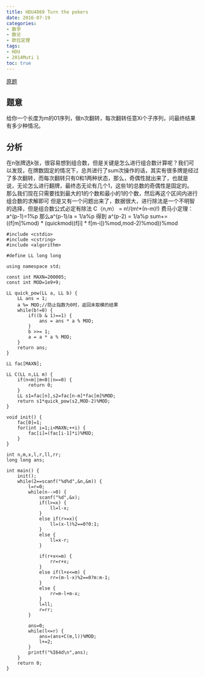 ```yaml
---
title: HDU4869 Turn the pokers 
date: 2016-07-19 
categories:
- 数学
- 数论
- 欧拉定理
tags:
- HDU
- 2014Muti 1
toc: true
---
```


[原题](http://acm.hdu.edu.cn/showproblem.php?pid=4869)


## 题意

给你一个长度为m的01序列，做n次翻转，每次翻转任意Xi个子序列，问最终结果有多少种情况。


## 分析

在n张牌选k张，很容易想到组合数，但是关键是怎么进行组合数计算呢？我们可以发现，在牌数固定的情况下，总共进行了sum次操作的话，其实有很多牌是经过了多次翻转，而每次翻转只有0和1两种状态，那么，奇偶性就出来了，也就是说，无论怎么进行翻牌，最终态无论有几个1，这些1的总数的奇偶性是固定的。
那么我们现在只需要找到最大的1的个数和最小的1的个数，然后再这个区间内进行组合数的求解即可
但是又有一个问题出来了，数据很大，进行除法是一个不明智的选择，但是组合数公式必定有除法
C（n,m） = n!/(m!*(n-m)!)
费马小定理：a^(p-1)=1%p
那么a^(p-1)/a = 1/a%p 得到 a^(p-2) = 1/a%p
sum+=((f[m]%mod) * (quickmod((f[i] * f[m-i])%mod,mod-2)%mod))%mod

```
#include <cstdio>
#include <cstring>
#include <algorithm>

#define LL long long

using namespace std;

const int MAXN=200005;
const int MOD=1e9+9;

LL quick_pow(LL a, LL b) {
    LL ans = 1;
    a %= MOD;//防止指数为0时，返回未取模的结果
    while(b!=0) {
        if((b & 1)==1) {
            ans = ans * a % MOD;
        }
        b >>= 1;
        a = a * a % MOD;
    }
    return ans;
}

LL fac[MAXN];

LL C(LL n,LL m) {
    if(n<m||m<0||n==0) {
        return 0;
    }
    LL s1=fac[n],s2=fac[n-m]*fac[m]%MOD;
    return s1*quick_pow(s2,MOD-2)%MOD;
}

void init() {
    fac[0]=1;
    for(int i=1;i<MAXN;++i) {
        fac[i]=(fac[i-1]*i)%MOD;
    }
}

int n,m,x,l,r,ll,rr;
long long ans;

int main() {
    init();
    while(2==scanf("%d%d",&n,&m)) {
        l=r=0;
        while(n-->0) {
            scanf("%d",&x);
            if(l>=x) {
                ll=l-x;
            }
            else if(r>=x){
                ll=(x-l)%2==0?0:1;
            }
            else {
                ll=x-r;
            }

            if(r+x<=m) {
                rr=r+x;
            }
            else if(l+x<=m) {
                rr=(m-l-x)%2==0?m:m-1;
            }
            else {
                rr=m-l+m-x;
            }
            l=ll;
            r=rr;
        }

        ans=0;
        while(l<=r) {
            ans=(ans+C(m,l))%MOD;
            l+=2;
        }
        printf("%I64d\n",ans);
    }
    return 0;
}
```
